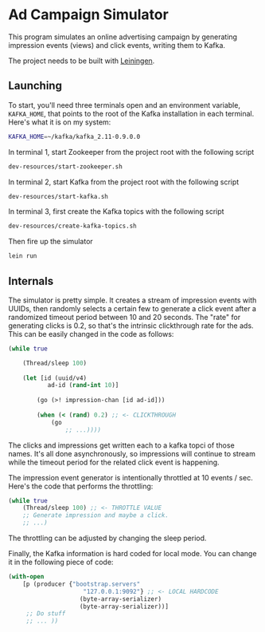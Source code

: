 # Ad Campaign Simulator

This program simulates an online advertising campaign by generating impression events (views) and click events, writing them to Kafka.

The project needs to be built with [Leiningen](http://leiningen.org/).

## Launching
To start, you'll need three terminals open and an environment variable, `KAFKA_HOME`, that points to the root of the Kafka installation in each terminal.
Here's what it is on my system:

```bash
KAFKA_HOME=~/kafka/kafka_2.11-0.9.0.0
```

In terminal 1, start Zookeeper from the project root with the following script

```bash
dev-resources/start-zookeeper.sh
```

In terminal 2, start Kafka from the project root with the following script

```bash
dev-resources/start-kafka.sh
```

In terminal 3, first create the Kafka topics with the following script

```bash
dev-resources/create-kafka-topics.sh
```

Then fire up the simulator

```bash
lein run
```

## Internals

The simulator is pretty simple.
It creates a stream of impression events with UUIDs, then randomly selects a certain few to generate a click event after a randomized timeout period between 10 and 20 seconds.
The "rate" for generating clicks is 0.2, so that's the intrinsic clickthrough rate for the ads.
This can be easily changed in the code as follows:

```clojure
(while true

	(Thread/sleep 100)
	
	(let [id (uuid/v4)
		   ad-id (rand-int 10)]
		   
		(go (>! impression-chan [id ad-id]))
		
		(when (< (rand) 0.2) ;; <- CLICKTHROUGH
			(go
				;; ...))))
```

The clicks and impressions get written each to a kafka topci of those names.
It's all done asynchronously, so impressions will continue to stream while the timeout period for the related click event is happening.

The impression event generator is intentionally throttled at 10 events / sec.
Here's the code that performs the throttling:

```clojure
(while true
	(Thread/sleep 100) ;; <- THROTTLE VALUE
	;; Generate impression and maybe a click.
	;; ...)
```

The throttling can be adjusted by changing the sleep period.

Finally, the Kafka information is hard coded for local mode.
You can change it in the following piece of code:

```clojure
(with-open 
	[p (producer {"bootstrap.servers" 
		     		 "127.0.0.1:9092"} ;; <- LOCAL HARDCODE
	 			    (byte-array-serializer)
	 			    (byte-array-serializer))]
	 ;; Do stuff
	 ;; ... ))
```